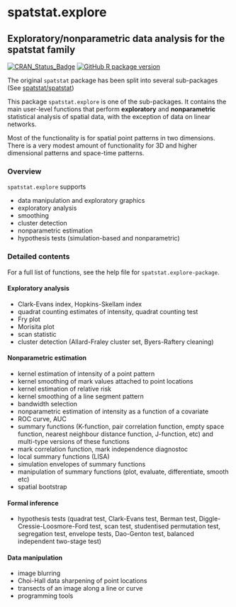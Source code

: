 # spatstat.explore

## Exploratory/nonparametric data analysis for the spatstat family

[![CRAN_Status_Badge](http://www.r-pkg.org/badges/version/spatstat.explore)](http://cran.r-project.org/web/packages/spatstat.explore) 
[![GitHub R package version](https://img.shields.io/github/r-package/v/baddstats/spatstat.explore)](https://github.com/baddstats/spatstat.explore)

The original `spatstat` package has been split into
several sub-packages (See [spatstat/spatstat](https://github.com/spatstat/spatstat))

This package `spatstat.explore` is one of the
sub-packages. It contains the main user-level functions that perform
**exploratory** and **nonparametric** statistical analysis of spatial data,
with the exception of data on linear networks.

Most of the functionality is for spatial point patterns in two dimensions.
There is a very modest amount of functionality for 3D and higher dimensional patterns
and space-time patterns.

### Overview 

`spatstat.explore` supports

- data manipulation and exploratory graphics
- exploratory analysis 
- smoothing
- cluster detection
- nonparametric estimation 
- hypothesis tests (simulation-based and nonparametric)

### Detailed contents

For a full list of functions, see the help file for `spatstat.explore-package`.

#### Exploratory analysis 

- Clark-Evans index, Hopkins-Skellam index
- quadrat counting estimates of intensity, quadrat counting test
- Fry plot
- Morisita plot
- scan statistic
- cluster detection (Allard-Fraley cluster set, Byers-Raftery cleaning)

#### Nonparametric estimation

- kernel estimation of intensity of a point pattern
- kernel smoothing of mark values attached to point locations
- kernel estimation of relative risk
- kernel smoothing of a line segment pattern
- bandwidth selection
- nonparametric estimation of intensity as a function of a covariate
- ROC curve, AUC
- summary functions (K-function, pair correlation function,
empty space function, nearest neighbour distance function, J-function, etc)
and multi-type versions of these functions
- mark correlation function, mark independence diagnostoc
- local summary functions (LISA)
- simulation envelopes of summary functions
- manipulation of summary functions (plot, evaluate, differentiate, smooth etc)
- spatial bootstrap

#### Formal inference

- hypothesis tests (quadrat test, Clark-Evans test, Berman test, Diggle-Cressie-Loosmore-Ford test, scan test, studentised permutation test, segregation test, envelope tests, Dao-Genton test, balanced independent two-stage test)

#### Data manipulation

- image blurring
- Choi-Hall data sharpening of point locations
- transects of an image along a line or curve
- programming tools

